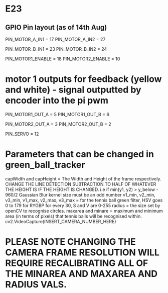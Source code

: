# E23

## GPIO Pin layout (as of 14th Aug)
PIN_MOTOR_A_IN1 = 17
PIN_MOTOR_A_IN2 = 27

PIN_MOTOR_B_IN1 = 23
PIN_MOTOR_B_IN2 = 24    

PIN_MOTOR1_ENABLE = 18
PIN_MOTOR2_ENABLE = 10

# motor 1 outputs for feedback (yellow and white) - signal outputted by encoder into the pi pwm 
PIN_MOTOR1_OUT_A = 5
PIN_MOTOR1_OUT_B = 6

PIN_MOTOR2_OUT_A = 3
PIN_MOTOR2_OUT_B = 2

PIN_SERVO = 12

# Parameters that can be changed in green_ball_tracker
capWidth and capHeight = The Width and Height of the frame respectively. CHANGE THE LINE DETECTION SUBTRACTION TO HALF OF WHATEVER THE HEIGHT IS IF THE HEIGHT IS CHANGED. 
i.e if min(y1, y2) > y_below - 960/2
Gaussian Blur kernel size must be an odd number
v1_min, v2_min, v3_min, v1_max, v2_max, v3_max = for the tennis ball green filter, HSV goes 0 to 179 for RYGBP for every 30, S and V are 0-255
radius = the size set by openCV to recognise circles.
maxarea and minare = maximum and minimum area (in terms of pixels) that tennis balls will be recognised within.
cv2.VideoCapture(INSERT_CAMERA_NUMBER_HERE)

# PLEASE NOTE CHANGING THE CAMERA FRAME RESOLUTION WILL REQUIRE RECALIBRATING ALL OF THE MINAREA AND MAXAREA AND RADIUS VALS.